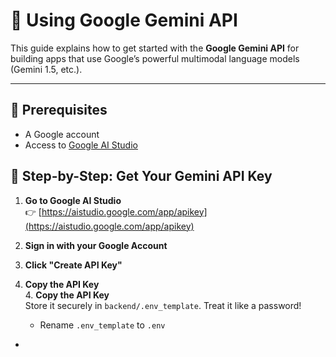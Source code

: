 # 🌟 Using Google Gemini API

This guide explains how to get started with the **Google Gemini API** for building apps that use Google’s powerful multimodal language models (Gemini 1.5, etc.).

---

## 🚀 Prerequisites

- A Google account
- Access to [Google AI Studio](https://aistudio.google.com/)


## 🧠 Step-by-Step: Get Your Gemini API Key

1. **Go to Google AI Studio**  
   👉 [https://aistudio.google.com/app/apikey](https://aistudio.google.com/app/apikey)

2. **Sign in with your Google Account**

3. **Click "Create API Key"**

4. **Copy the API Key**  
   4. **Copy the API Key**  
   Store it securely in `backend/.env_template`. Treat it like a password!

   - Rename `.env_template` to `.env`


-

